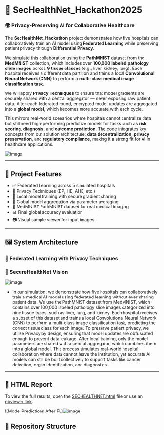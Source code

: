 # 🔐 SecHealthNet_Hackathon2025

### 🌍 Privacy-Preserving AI for Collaborative Healthcare

The **SecHealthNet_Hackathon** project demonstrates how five hospitals can collaboratively train an AI model using **Federated Learning** while preserving patient privacy through **Differential Privacy**.

We simulate this collaboration using the **PathMNIST** dataset from the **MedMNIST** collection, which includes over **100,000 labeled pathology slide images** across **9 tissue classes** (e.g., liver, kidney, lung). Each hospital receives a different data partition and trains a local **Convolutional Neural Network (CNN)** to perform a **multi-class medical image classification task**.

We will apply **Privacy Techniques** to ensure that model gradients are securely shared with a central aggregator — never exposing raw patient data. After each federated round, encrypted model updates are aggregated into a **global model**, which becomes more accurate with each cycle.

This mirrors real-world scenarios where hospitals cannot centralize data but still need high-performing predictive models for tasks such as **risk scoring**, **diagnosis**, and **outcome prediction**. The code integrates key concepts from our solution architecture: **data decentralization**, **privacy preservation**, and **regulatory compliance**, making it a strong fit for AI in healthcare applications.

![image](https://github.com/user-attachments/assets/75acd015-0c42-4238-833b-6a5e0e7d5390)

---

## 🧠 Project Features

- ✅ Federated Learning across 5 simulated hospitals
- 🔏 Privacy Techniques (DP, HE, AHE, etc.)
- 🏥 Local model training with secure gradient sharing
- 🔗 Global model aggregation via parameter averaging
- 🧬 MedMNIST PathMNIST dataset for real medical imaging
- 📊 Final global accuracy evaluation
- 📷 Visual sample viewer for input images

---

## 🖼️ System Architecture

### 🔽 Federated Learning with  Privacy Techniques

### 🔐 SecureHealthNet Vision

![image](https://github.com/user-attachments/assets/23d06bcc-d043-4832-9251-c2caf5a80d5a)

- In our simulation, we demonstrate how five hospitals can collaboratively train a medical AI model using federated learning without ever sharing patient data. We use the PathMNIST dataset from MedMNIST, which contains over 100,000 labeled pathology slide images categorized into nine tissue types, such as liver, lung, and kidney. Each hospital receives a subset of this dataset and trains a local Convolutional Neural Network (CNN) to perform a multi-class image classification task, predicting the correct tissue class for each image. To preserve patient privacy, we utilize Privacy by design, ensuring that model updates are obfuscated enough to prevent data leakage. After local training, only the model parameters are shared with a central aggregator, which combines them into a global model. This process simulates real-world hospital collaboration where data cannot leave the institution, yet accurate AI models can still be built collectively to support tasks like cancer detection, organ identification, and diagnostics.
---
## 📄 HTML Report

To view the full results, open the [SECHEALTHNET.html](./SECHEALTHNET.html) file or use an [nbviewer link](https://nbviewer.org/github/yourusername/yourrepo/blob/main/SECHEALTHNET.ipynb).

![Model Predictions After FL]![image](https://github.com/user-attachments/assets/c8e53dd6-d1ab-40ff-9279-4206a69bb811)



## 📁 Repository Structure

